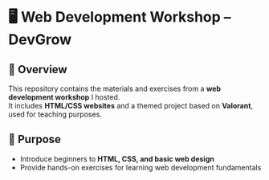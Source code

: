 # 🖥️ Web Development Workshop – DevGrow

## 📘 Overview
This repository contains the materials and exercises from a **web development workshop** I hosted.  
It includes **HTML/CSS websites** and a themed project based on **Valorant**, used for teaching purposes.

## 🎯 Purpose
- Introduce beginners to **HTML, CSS, and basic web design**  
- Provide hands-on exercises for learning web development fundamentals
